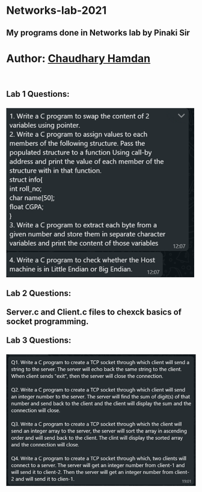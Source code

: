 # Networks-lab-2021
## My programs done in Networks lab by Pinaki Sir
# Author: <a href="https://chaudharyhamdan.me/">Chaudhary Hamdan</a>
<br>
<h2>
  Lab 1 Questions: <br><br>
  <img src="https://github.com/hamdan-codes/Networks-lab-2021/blob/main/Lab%201/lab1ss.png?raw=true" width="500px"/><br><br>
  Lab 2 Questions: <br><br>
  Server.c and Client.c files to chexck basics of socket programming.<br><br>
  Lab 3 Questions: <br><br>
  <img src="https://github.com/hamdan-codes/Networks-lab-2021/blob/main/Lab%203/lab3ss.png?raw=true" width="700px"/><br>
</h2>
